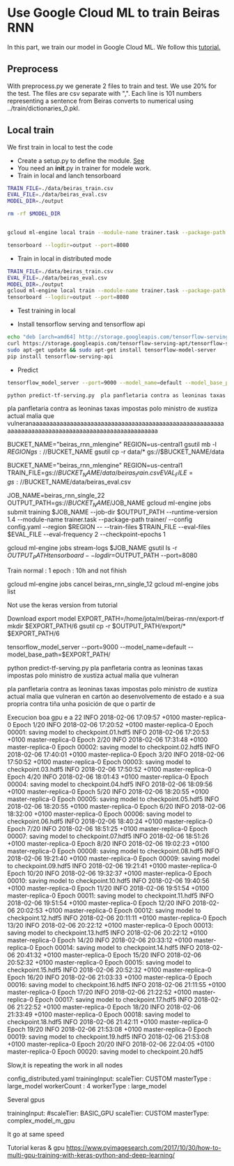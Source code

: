 # Use Google Cloud ML to train Beiras RNN

In this part, we train our model in Google Cloud ML. We follow this 
[tutorial.](https://cloud.google.com/ml-engine/docs/getting-started-training-prediction)

## Preprocess
With preprocess.py we generate 2 files to train and test. We use 20% for the test.
The files are csv separate with ",". Each line is 101 numbers representing 
a sentence from Beiras converts to numerical using ../train/dictionaries_0.pkl.
 
## Local train
We first train in local to test the code

* Create a setup.py to define the module. [See](https://stackoverflow.com/questions/43400599/no-module-named-trainer)
* You need an __init__.py in trainer for modele work. 
* Train in local and lanch tensorboard
```sh
TRAIN_FILE=./data/beiras_train.csv
EVAL_FILE=./data/beiras_eval.csv
MODEL_DIR=./output

rm -rf $MODEL_DIR


gcloud ml-engine local train --module-name trainer.task --package-path trainer/ --job-dir $MODEL_DIR -- --train-file $TRAIN_FILE --eval-files $EVAL_FILE  --eval-steps 100 --train-steps 1000 --eval-frequency 2 --checkpoint-epochs 1

tensorboard --logdir=output --port=8080
```
* Train in local in distributed mode
```sh
TRAIN_FILE=./data/beiras_train.csv
EVAL_FILE=./data/beiras_eval.csv
MODEL_DIR=./output
gcloud ml-engine local train --module-name trainer.task --package-path trainer/ --job-dir $MODEL_DIR --distributed -- --train-file $TRAIN_FILE --eval-files $EVAL_FILE --train-steps 1000 --eval-steps 100
tensorboard --logdir=output --port=8080
```
* Test training in local

* Install tensorflow serving and tensorflow api
```sh
echo "deb [arch=amd64] http://storage.googleapis.com/tensorflow-serving-apt stable tensorflow-model-server tensorflow-model-server-universal" | sudo tee /etc/apt/sources.list.d/tensorflow-serving.list
curl https://storage.googleapis.com/tensorflow-serving-apt/tensorflow-serving.release.pub.gpg | sudo apt-key add -
sudo apt-get update && sudo apt-get install tensorflow-model-server
pip install tensorflow-serving-api
```
* Predict
```sh
tensorflow_model_server --port=9000 --model_name=default --model_base_path=/home/jota/ml/beiras-rnn/export-tf

python predict-tf-serving.py  pla panfletaria contra as leoninas taxas impostas polo ministro de xustiza actual malia que vulneran
```
pla panfletaria contra as leoninas taxas impostas polo ministro de xustiza actual malia que vulneranaaaaaaaaaaaaaaaaaaaaaaaaaaaaaaaaaaaaaaaaaaaaaaaaaaaaaaaaaaaaaaaaaaaaaaaaaaaaaaaaaaaaaaaaaaaaaaaaaaaa

BUCKET_NAME="beiras_rnn_mlengine"
REGION=us-central1
gsutil mb -l $REGION gs://$BUCKET_NAME
gsutil cp -r data/* gs://$BUCKET_NAME/data


BUCKET_NAME="beiras_rnn_mlengine"
REGION=us-central1
TRAIN_FILE=gs://$BUCKET_NAME/data/beiras_train.csv
EVAL_FILE=gs://$BUCKET_NAME/data/beiras_eval.csv

JOB_NAME=beiras_rnn_single_22
OUTPUT_PATH=gs://$BUCKET_NAME/$JOB_NAME
gcloud ml-engine jobs submit training $JOB_NAME     --job-dir $OUTPUT_PATH     --runtime-version 1.4     --module-name trainer.task     --package-path trainer/   --config config.yaml  --region $REGION     --     --train-files $TRAIN_FILE     --eval-files $EVAL_FILE     --eval-frequency 2 --checkpoint-epochs 1


gcloud ml-engine jobs stream-logs $JOB_NAME
gsutil ls -r $OUTPUT_PATH
tensorboard --logdir=$OUTPUT_PATH --port=8080

Train normal : 1 epoch : 10h and not fihish


gcloud ml-engine jobs cancel beiras_rnn_single_12
gcloud ml-engine jobs list


Not use the keras version from tutorial


Download export model
EXPORT_PATH=/home/jota/ml/beiras-rnn/export-tf
mkdir $EXPORT_PATH/6
gsutil cp -r $OUTPUT_PATH/export/* $EXPORT_PATH/6



tensorflow_model_server --port=9000 --model_name=default --model_base_path=$EXPORT_PATH/

 python predict-tf-serving.py  pla panfletaria contra as leoninas taxas impostas polo ministro de xustiza actual malia que vulneran


pla panfletaria contra as leoninas taxas impostas polo ministro de xustiza actual malia que vulneran en cartón ao desenvolvemento de estado e a sua propria contra tiña unha posición de que o partir de

Execucion boa gpu e a 22
INFO	2018-02-06 17:09:57 +0100	master-replica-0		Epoch 1/20
INFO	2018-02-06 17:20:52 +0100	master-replica-0		Epoch 00001: saving model to checkpoint.01.hdf5
INFO	2018-02-06 17:20:53 +0100	master-replica-0		Epoch 2/20
INFO	2018-02-06 17:31:48 +0100	master-replica-0		Epoch 00002: saving model to checkpoint.02.hdf5
INFO	2018-02-06 17:40:01 +0100	master-replica-0		Epoch 3/20
INFO	2018-02-06 17:50:52 +0100	master-replica-0		Epoch 00003: saving model to checkpoint.03.hdf5
INFO	2018-02-06 17:50:52 +0100	master-replica-0		Epoch 4/20
INFO	2018-02-06 18:01:43 +0100	master-replica-0		Epoch 00004: saving model to checkpoint.04.hdf5
INFO	2018-02-06 18:09:56 +0100	master-replica-0		Epoch 5/20
INFO	2018-02-06 18:20:55 +0100	master-replica-0		Epoch 00005: saving model to checkpoint.05.hdf5
INFO	2018-02-06 18:20:55 +0100	master-replica-0		Epoch 6/20
INFO	2018-02-06 18:32:00 +0100	master-replica-0		Epoch 00006: saving model to checkpoint.06.hdf5
INFO	2018-02-06 18:40:24 +0100	master-replica-0		Epoch 7/20
INFO	2018-02-06 18:51:25 +0100	master-replica-0		Epoch 00007: saving model to checkpoint.07.hdf5
INFO	2018-02-06 18:51:26 +0100	master-replica-0		Epoch 8/20
INFO	2018-02-06 19:02:23 +0100	master-replica-0		Epoch 00008: saving model to checkpoint.08.hdf5
INFO	2018-02-06 19:21:40 +0100	master-replica-0		Epoch 00009: saving model to checkpoint.09.hdf5
INFO	2018-02-06 19:21:41 +0100	master-replica-0		Epoch 10/20
INFO	2018-02-06 19:32:37 +0100	master-replica-0		Epoch 00010: saving model to checkpoint.10.hdf5
INFO	2018-02-06 19:40:56 +0100	master-replica-0		Epoch 11/20
INFO	2018-02-06 19:51:54 +0100	master-replica-0		Epoch 00011: saving model to checkpoint.11.hdf5
INFO	2018-02-06 19:51:54 +0100	master-replica-0		Epoch 12/20
INFO	2018-02-06 20:02:53 +0100	master-replica-0		Epoch 00012: saving model to checkpoint.12.hdf5
INFO	2018-02-06 20:11:11 +0100	master-replica-0		Epoch 13/20
INFO	2018-02-06 20:22:12 +0100	master-replica-0		Epoch 00013: saving model to checkpoint.13.hdf5
INFO	2018-02-06 20:22:12 +0100	master-replica-0		Epoch 14/20
INFO	2018-02-06 20:33:12 +0100	master-replica-0		Epoch 00014: saving model to checkpoint.14.hdf5
INFO	2018-02-06 20:41:32 +0100	master-replica-0		Epoch 15/20
INFO	2018-02-06 20:52:32 +0100	master-replica-0		Epoch 00015: saving model to checkpoint.15.hdf5
INFO	2018-02-06 20:52:32 +0100	master-replica-0		Epoch 16/20
INFO	2018-02-06 21:03:33 +0100	master-replica-0		Epoch 00016: saving model to checkpoint.16.hdf5
INFO	2018-02-06 21:11:55 +0100	master-replica-0		Epoch 17/20
INFO	2018-02-06 21:22:52 +0100	master-replica-0		Epoch 00017: saving model to checkpoint.17.hdf5
INFO	2018-02-06 21:22:52 +0100	master-replica-0		Epoch 18/20
INFO	2018-02-06 21:33:49 +0100	master-replica-0		Epoch 00018: saving model to checkpoint.18.hdf5
INFO	2018-02-06 21:42:11 +0100	master-replica-0		Epoch 19/20
INFO	2018-02-06 21:53:08 +0100	master-replica-0		Epoch 00019: saving model to checkpoint.19.hdf5
INFO	2018-02-06 21:53:08 +0100	master-replica-0		Epoch 20/20
INFO	2018-02-06 22:04:05 +0100	master-replica-0		Epoch 00020: saving model to checkpoint.20.hdf5

Slow,it is repeating the work in all nodes 


config_distributed.yaml 
trainingInput:
  scaleTier: CUSTOM
  masterType : large_model
  workerCount : 4
  workerType : large_model
  
  
Several gpus

trainingInput:
  #scaleTier: BASIC_GPU
  scaleTier: CUSTOM
  masterType: complex_model_m_gpu
  
It go at same speed

Tutorial keras & gpu
https://www.pyimagesearch.com/2017/10/30/how-to-multi-gpu-training-with-keras-python-and-deep-learning/

